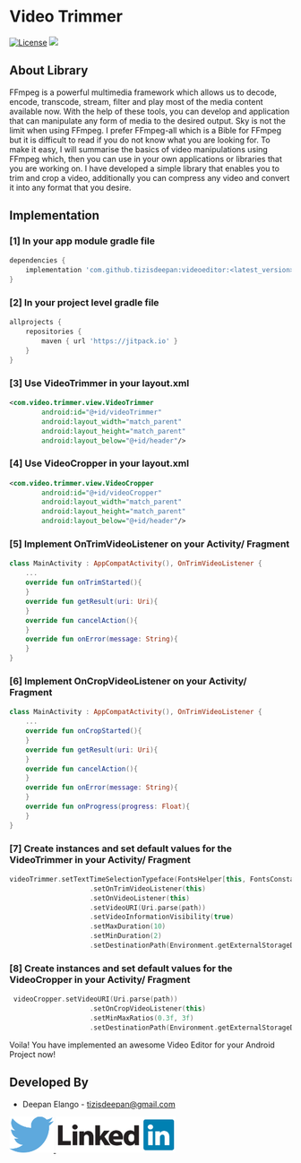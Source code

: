 # Video Trimmer
[![License](https://img.shields.io/badge/license-Apache%202-4EB1BA.svg?style=flat-square)](https://www.apache.org/licenses/LICENSE-2.0.html)
[![](https://jitpack.io/v/tizisdeepan/videoeditor.svg)](https://jitpack.io/#tizisdeepan/videoeditor)

## About Library
FFmpeg is a powerful multimedia framework which allows us to decode, encode, transcode, stream, filter and play most of the media content available now. With the help of these tools, you can develop and application that can manipulate any form of media to the desired output. Sky is not the limit when using FFmpeg. I prefer FFmpeg-all which is a Bible for FFmpeg but it is difficult to read if you do not know what you are looking for. To make it easy, I will summarise the basics of video manipulations using FFmpeg which, then you can use in your own applications or libraries that you are working on. I have developed a simple library that enables you to trim and crop a video, additionally you can compress any video and convert it into any format that you desire.

## Implementation
### [1] In your app module gradle file
```gradle
dependencies {
    implementation 'com.github.tizisdeepan:videoeditor:<latest_version>'
}
```

### [2] In your project level gradle file
```gradle
allprojects {
    repositories {
        maven { url 'https://jitpack.io' }
    }
}
```
### [3] Use VideoTrimmer in your layout.xml
```xml
<com.video.trimmer.view.VideoTrimmer
        android:id="@+id/videoTrimmer"
        android:layout_width="match_parent"
        android:layout_height="match_parent"
        android:layout_below="@+id/header"/>
```
### [4] Use VideoCropper in your layout.xml
```xml
<com.video.trimmer.view.VideoCropper
        android:id="@+id/videoCropper"
        android:layout_width="match_parent"
        android:layout_height="match_parent"
        android:layout_below="@+id/header"/>
```
### [5] Implement OnTrimVideoListener on your Activity/ Fragment
```kotlin
class MainActivity : AppCompatActivity(), OnTrimVideoListener {
    ...
    override fun onTrimStarted(){
    }
    override fun getResult(uri: Uri){
    }
    override fun cancelAction(){
    }
    override fun onError(message: String){
    }
}
```
### [6] Implement OnCropVideoListener on your Activity/ Fragment
```kotlin
class MainActivity : AppCompatActivity(), OnTrimVideoListener {
    ...
    override fun onCropStarted(){
    }
    override fun getResult(uri: Uri){
    }
    override fun cancelAction(){
    }
    override fun onError(message: String){
    }
    override fun onProgress(progress: Float){
    }
}
```
### [7] Create instances and set default values for the VideoTrimmer in your Activity/ Fragment
```kotlin
videoTrimmer.setTextTimeSelectionTypeface(FontsHelper[this, FontsConstants.SEMI_BOLD])
                    .setOnTrimVideoListener(this)
                    .setOnVideoListener(this)
                    .setVideoURI(Uri.parse(path))
                    .setVideoInformationVisibility(true)
                    .setMaxDuration(10)
                    .setMinDuration(2)
                    .setDestinationPath(Environment.getExternalStorageDirectory().toString() + File.separator + "temp" + File.separator + "Videos" + File.separator)
```
### [8] Create instances and set default values for the VideoCropper in your Activity/ Fragment
```kotlin
 videoCropper.setVideoURI(Uri.parse(path))
                    .setOnCropVideoListener(this)
                    .setMinMaxRatios(0.3f, 3f)
                    .setDestinationPath(Environment.getExternalStorageDirectory().toString() + File.separator + "temp" + File.separator + "Videos" + File.separator)
```

Voila! You have implemented an awesome Video Editor for your Android Project now!

Developed By
------------

* Deepan Elango - <tizisdeepan@gmail.com>

<a href="https://twitter.com/tizisdeepan">
  <img alt="Follow me on Twitter" src="./screenshots/twitter.png" />
</a>
<a href="https://www.linkedin.com/in/tizisdeepan/">
  <img alt="Add me to Linkedin" src="./screenshots/linkedin.png" />
</a>
